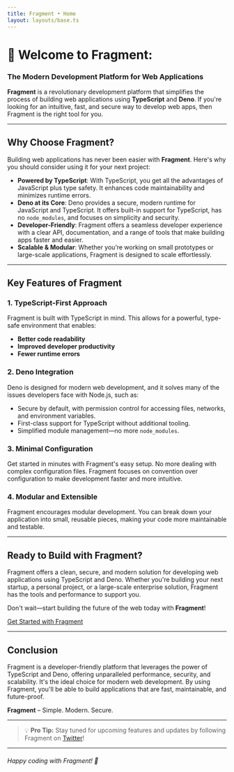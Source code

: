 ```yaml
---
title: Fragment • Home
layout: layouts/base.ts
---
```


# 🚀 Welcome to **Fragment**:

### The Modern Development Platform for Web Applications

**Fragment** is a revolutionary development platform that simplifies the process of building web applications using **TypeScript** and **Deno**. If you're looking for an intuitive, fast, and secure way to develop web apps, then Fragment is the right tool for you.

---

## Why Choose Fragment?

Building web applications has never been easier with **Fragment**. Here's why you should consider using it for your next project:

- **Powered by TypeScript**: With TypeScript, you get all the advantages of JavaScript plus type safety. It enhances code maintainability and minimizes runtime errors.
- **Deno at its Core**: Deno provides a secure, modern runtime for JavaScript and TypeScript. It offers built-in support for TypeScript, has no `node_modules`, and focuses on simplicity and security.
- **Developer-Friendly**: Fragment offers a seamless developer experience with a clear API, documentation, and a range of tools that make building apps faster and easier.
- **Scalable & Modular**: Whether you’re working on small prototypes or large-scale applications, Fragment is designed to scale effortlessly.

---

## Key Features of Fragment

### 1. **TypeScript-First Approach**

Fragment is built with TypeScript in mind. This allows for a powerful, type-safe environment that enables:

- **Better code readability**
- **Improved developer productivity**
- **Fewer runtime errors**

### 2. **Deno Integration**

Deno is designed for modern web development, and it solves many of the issues developers face with Node.js, such as:

- Secure by default, with permission control for accessing files, networks, and environment variables.
- First-class support for TypeScript without additional tooling.
- Simplified module management—no more `node_modules`.

### 3. **Minimal Configuration**

Get started in minutes with Fragment's easy setup. No more dealing with complex configuration files. Fragment focuses on convention over configuration to make development faster and more intuitive.

### 4. **Modular and Extensible**

Fragment encourages modular development. You can break down your application into small, reusable pieces, making your code more maintainable and testable.

---

## Ready to Build with Fragment?

Fragment offers a clean, secure, and modern solution for developing web applications using TypeScript and Deno. Whether you're building your next startup, a personal project, or a large-scale enterprise solution, Fragment has the tools and performance to support you.

Don't wait—start building the future of the web today with **Fragment**!

[Get Started with Fragment](https://fragment.dev)

---

## Conclusion

Fragment is a developer-friendly platform that leverages the power of TypeScript and Deno, offering unparalleled performance, security, and scalability. It's the ideal choice for modern web development. By using Fragment, you'll be able to build applications that are fast, maintainable, and future-proof.

**Fragment** – Simple. Modern. Secure.

---

> 💡 **Pro Tip:** Stay tuned for upcoming features and updates by following Fragment on [Twitter](https://twitter.com/fragment_dev)!

---

###### Happy coding with Fragment! 🚀
